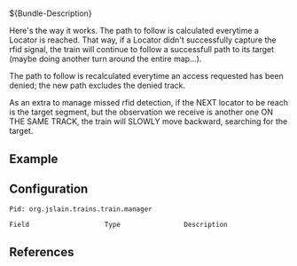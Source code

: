 # 

${Bundle-Description}

Here's the way it works.
The path to follow is calculated everytime a Locator is reached.
That way, if a Locator didn't successfully capture the rfid signal, the train will continue to follow a successfull path to its target (maybe doing another turn around the entire map...).

The path to follow is recalculated everytime an access requested has been denied; the new path excludes the denied track.

As an extra to manage missed rfid detection, if the NEXT locator to be reach is the target segment, but the observation we receive is another one ON THE SAME TRACK, the train will SLOWLY move backward, searching for the target.
 

## Example

## Configuration

	Pid: org.jslain.trains.train.manager
	
	Field					Type				Description
		
	
## References

